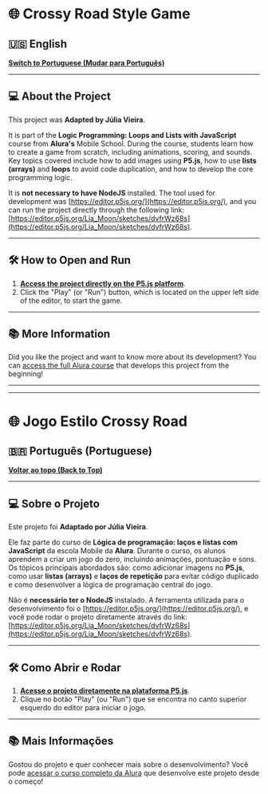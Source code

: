# 🌐 Crossy Road Style Game

## 🇺🇸 English

**[Switch to Portuguese (Mudar para Português)](#-jogo-estilo-crossy-road)**

---

## 💻 About the Project

This project was **Adapted by Júlia Vieira**.

It is part of the **Logic Programming: Loops and Lists with JavaScript** course from **Alura's** Mobile School. During the course, students learn how to create a game from scratch, including animations, scoring, and sounds. Key topics covered include how to add images using **P5.js**, how to use **lists (arrays)** and **loops** to avoid code duplication, and how to develop the core programming logic.

It is **not necessary to have NodeJS** installed. The tool used for development was [https://editor.p5js.org/](https://editor.p5js.org/), and you can run the project directly through the following link: [https://editor.p5js.org/Lia_Moon/sketches/dvfrWz68s](https://editor.p5js.org/Lia_Moon/sketches/dvfrWz68s).

---

## 🛠️ How to Open and Run

1.  **[Access the project directly on the P5.js platform](https://editor.p5js.org/Lia_Moon/sketches/dvfrWz68s)**.
2.  Click the "Play" (or "Run") button, which is located on the upper left side of the editor, to start the game.

---

## 📚 More Information

Did you like the project and want to know more about its development? You can [access the full Alura course](https://cursos.alura.com.br/course/javascript-listas-lacos) that develops this project from the beginning!

---
---

# 🌐 Jogo Estilo Crossy Road

## 🇧🇷 Português (Portuguese)

**[Voltar ao topo (Back to Top)](#-crossy-road-style-game)**

---

## 💻 Sobre o Projeto

Este projeto foi **Adaptado por Júlia Vieira**.

Ele faz parte do curso de **Lógica de programação: laços e listas com JavaScript** da escola Mobile da **Alura**. Durante o curso, os alunos aprendem a criar um jogo do zero, incluindo animações, pontuação e sons. Os tópicos principais abordados são: como adicionar imagens no **P5.js**, como usar **listas (arrays)** e **laços de repetição** para evitar código duplicado e como desenvolver a lógica de programação central do jogo.

Não é **necessário ter o NodeJS** instalado. A ferramenta utilizada para o desenvolvimento foi o [https://editor.p5js.org/](https://editor.p5js.org/), e você pode rodar o projeto diretamente através do link: [https://editor.p5js.org/Lia_Moon/sketches/dvfrWz68s](https://editor.p5js.org/Lia_Moon/sketches/dvfrWz68s).

---

## 🛠️ Como Abrir e Rodar

1.  **[Acesse o projeto diretamente na plataforma P5.js](https://editor.p5js.org/Lia_Moon/sketches/dvfrWz68s)**.
2.  Clique no botão "Play" (ou "Run") que se encontra no canto superior esquerdo do editor para iniciar o jogo.

---

## 📚 Mais Informações

Gostou do projeto e quer conhecer mais sobre o desenvolvimento? Você pode [acessar o curso completo da Alura](https://cursos.alura.com.br/course/javascript-listas-lacos) que desenvolve este projeto desde o começo!

